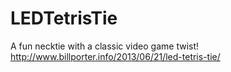 LEDTetrisTie
============

A fun necktie with a classic video game twist! http://www.billporter.info/2013/06/21/led-tetris-tie/
